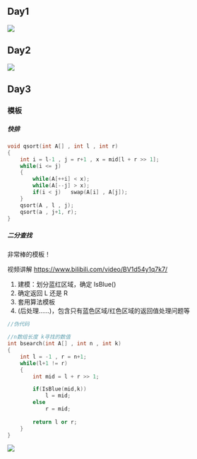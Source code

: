 ## Day1
<img src="./image/1.jpg">


## Day2 
<img src="./image/2.jpg">



## Day3

### 模板
##### 快排
```c++
void qsort(int A[] , int l , int r)
{
    int i = l-1 , j = r+1 , x = mid[l + r >> 1];
    while(i <= j)
    {
        while(A[++i] < x);
        while(A[--j] > x);
        if(i < j)   swap(A[i] , A[j]);
    }
    qsort(A , l , j);
    qsort(a , j+1, r);
}
```

##### 二分查找
非常棒的模板！

视频讲解 https://www.bilibili.com/video/BV1d54y1q7k7/

1. 建模：划分蓝红区域，确定 IsBlue()
2. 确定返回 L 还是 R
3. 套用算法模板
4. (后处理……)，包含只有蓝色区域/红色区域的返回值处理问题等

```c++
//伪代码

//n数组长度 k寻找的数值
int bsearch(int A[] , int n , int k)    
{
    int l = -1 , r = n+1;
    while(l+1 != r)
    {
        int mid = l + r >> 1;

        if(IsBlue(mid,k))  
            l = mid;
        else 
            r = mid;
        
        return l or r;
    }
}
```
<img src="./image/3.jpg">
